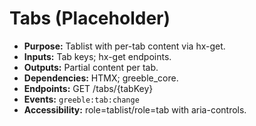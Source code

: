 # Tabs (Placeholder)
- **Purpose:** Tablist with per-tab content via hx-get.
- **Inputs:** Tab keys; hx-get endpoints.
- **Outputs:** Partial content per tab.
- **Dependencies:** HTMX; greeble_core.
- **Endpoints:** GET /tabs/{tabKey}
- **Events:** `greeble:tab:change`
- **Accessibility:** role=tablist/role=tab with aria-controls.
